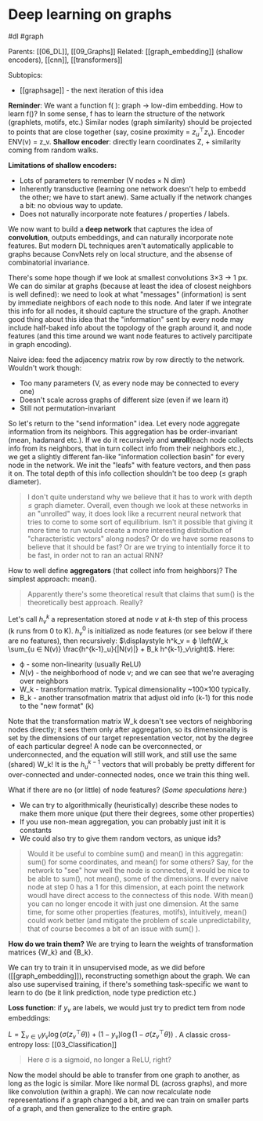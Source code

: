 # Deep learning on graphs

#dl #graph

Parents: [[06_DL]], [[09_Graphs]]
Related: [[graph_embedding]] (shallow encoders), [[cnn]], [[transformers]]

Subtopics:
* [[graphsage]] - the next iteration of this idea



**Reminder**: We want a function f( ): graph → low-dim embedding. How to learn f()? In some sense, f has to learn the structure of the network (graphlets, motifs, etc.) Similar nodes (graph similarity) should be projected to points that are close together (say, cosine proximity = $z_u ^⊤ z_v$). Encoder ENV(v) = z_v. **Shallow encoder**: directly learn coordinates Z, + similarity coming from random walks.

**Limitations of shallow encoders:**
* Lots of parameters to remember (V nodes × N dim)
* Inherently transductive (learning one network doesn't help to embedd the other; we have to start anew). Same actually if the network changes a bit: no obvious way to update.
* Does not naturally incorporate note features / properties / labels.

We now want to build a **deep network** that captures the idea of **convolution**, outputs embeddings, and can naturally incorporate note features. But modern DL techniques aren't automatically applicable to graphs because ConvNets rely on local structure, and the absense of combinatorial invariance. 

There's some hope though if we look at smallest convolutions 3×3 → 1 px. We can do similar at graphs (because at least the idea of closest neighbors is well defined): we need to look at what "messages" (information) is sent by immediate neighbors of each node to this node. And later if we integrate this info for all nodes, it should capture the structure of the graph. Another good thing about this idea that the "information" sent by every node may include half-baked info about the topology of the graph around it, and node features (and this time around we want node features to actively parcitipate in graph encoding).

Naive idea: feed the adjacency matrix row by row directly to the network. Wouldn't work though:
* Too many parameters (V, as every node may be connected to every one)
* Doesn't scale across graphs of different size (even if we learn it)
* Still not permutation-invariant

So let's return to the "send information" idea. Let every node aggregate information from its neighbors. This aggregation has be order-invariant (mean, hadamard etc.). If we do it recursively and **unroll**(each node collects info from its neighbors, that in turn collect info from their neighbors etc.), we get a slightly different fan-like "information collection basin" for every node in the network. We init the "leafs" with feature vectors, and then pass it on. The total depth of this info collection shouldn't be too deep (≤ graph diameter).

> I don't quite understand why we believe that it has to work with depth ≤ graph diameter. Overall, even though we look at these networks in an "unrolled" way, it does look like a recurrent neural network that tries to come to some sort of equilibrium. Isn't it possible that giving it more time to run would create a more interesting distribution of "characteristic vectors" along nodes? Or do we have some reasons to believe that it should be fast? Or are we trying to intentially force it to be fast, in order not to ran an actual RNN?

How to well define **aggregators** (that collect info from heighbors)? The simplest approach: mean().

> Apparently there's some theoretical result that claims that sum() is the theoretically best approach. Really?

Let's call $h^k_v$ a representation stored at node $v$ at $k$-th step of this process (k runs from 0 to K). 
$h^0_v$ is initialized as node features (or see below if there are no features), then recursively:
$\displaystyle h^k_v = ϕ \left(W_k \sum_{u ∈ N(v)} \frac{h^{k-1}_u}{|N(v)|} 	+ B_k h^{k-1}_v\right)$. Here:
* ϕ - some non-linearity (usually ReLU)
* $N(v)$ - the neighborhood of node v; and we can see that we're averaging over neighbors
* W_k - transformation matrix. Typical dimensionality ~100×100 typically.
* B_k - another transofmation matrix that adjust old info (k-1) for this node to the "new format" (k)

Note that the transformation matrix W_k doesn't see vectors of neighboring nodes directly; it sees them only after aggregation, so its dimensionality is set by the dimensions of our target representation vector, not by the degree of each particular degree! A node can be overconnected, or underconnected, and the equation will still work, and still use the same (shared) W_k! It is the $h^{k-1}_u$ vectors that will probably be pretty different for over-connected and under-connected nodes, once we train this thing well.

What if there are no (or little) of node features? (_Some speculations here:_)
* We can try to algorithmically (heuristically) describe these nodes to make them more unique (put there their degrees, some other properties)
* If you use non-mean aggregation, you can probably just init it is constants
* We could also try to give them random vectors, as unique ids?

> Would it be useful to combine sum() and mean() in this aggregatin: sum() for some coordinates, and mean() for some others? Say, for the network to "see" how well the node is connected, it would be nice to be able to sum(), not mean(), some of the dimensions. If every naive node at step 0 has a 1 for this dimension, at each point the network woudl have direct access to the connectess of this node. With mean() you can no longer encode it with just one dimension. At the same time, for some other properties (features, motifs), intuitively, mean() could work better (and mitigate the problem of scale unpredictability, that of course becomes a bit of an issue with sum() ).

**How do we train them?** We are trying to learn the weights of transformation matrices {W_k} and {B_k}.

We can try to train it in unsupervised mode, as we did before ([[graph_embedding]]), reconstructing somethign about the graph. We can also use supervised training, if there's something task-specific we want to learn to do (be it link prediction, node type prediction etc.)

**Loss function**: if $y_v$ are labels, we would just try to predict tem from node embeddings:

$\displaystyle L = \sum_{v ∈ V} y_v \log \big( σ(z_v^⊤ θ) \big) + (1-y_v) \log\big( 1- σ(z_v^⊤ θ)\big)$ . A classic cross-entropy loss: [[03_Classification]]

> Here σ is a sigmoid, no longer a ReLU, right?

Now the model should be able to transfer from one graph to another, as long as the logic is similar. More like normal DL (across graphs), and more like convolution (within a graph). We can now recalculate node representations if a graph changed a bit, and we can train on smaller parts of a graph, and then generalize to the entire graph.